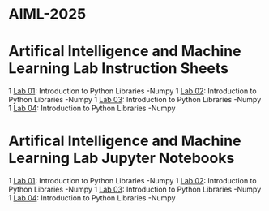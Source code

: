 # AIML-2025
# Artifical Intelligence and Machine Learning Lab Instruction Sheets
1   [ Lab 01](): Introduction to Python Libraries -Numpy
1    [ Lab 02](): Introduction to Python Libraries -Numpy
1   [ Lab 03](): Introduction to Python Libraries -Numpy
1   [ Lab 04](): Introduction to Python Libraries -Numpy


#  Artifical Intelligence and Machine Learning Lab Jupyter Notebooks
1  [ Lab 01](): Introduction to Python Libraries -Numpy
1  [ Lab 02](): Introduction to Python Libraries -Numpy
1  [ Lab 03](): Introduction to Python Libraries -Numpy
1  [ Lab 04](): Introduction to Python Libraries -Numpy
